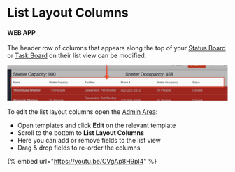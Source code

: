 # List Layout Columns

#### WEB APP

The header row of columns that appears along the top of your [Status Board](../status-boards.md) or [Task Board](../task-boards.md) on their list view can be modified.

![](../../.gitbook/assets/list-layout-columns.png)

To edit the list layout columns open the [Admin Area](../admin-area.md):

* Open templates and click **Edit** on the relevant template
* Scroll to the bottom to **List Layout Columns**
* Here you can add or remove fields to the list view
* Drag & drop fields to re-order the columns

{% embed url="https://youtu.be/CVgAp8H9pl4" %}



  


